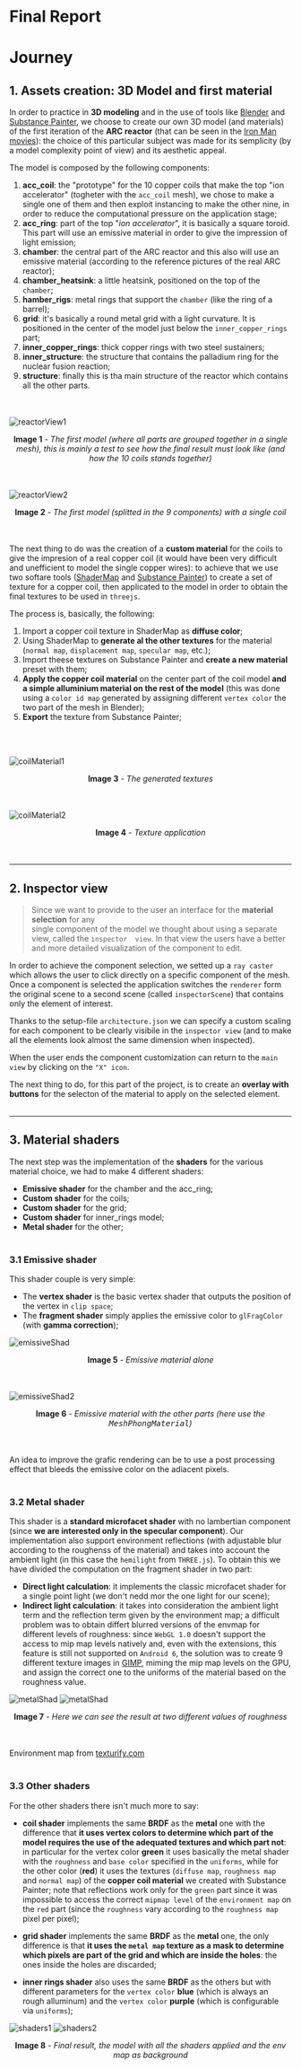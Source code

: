 # Final Report

# Journey

## **1**. Assets creation: 3D Model and first material
In order to practice in **3D modeling** and in the use of tools like 
[Blender](https://www.blender.org/) and [Substance Painter](https://www.substance3d.com/), 
we choose to create our own 3D model (and materials) of the first iteration of the 
**ARC reactor** (that can be seen in the 
[Iron Man movies](https://it.wikipedia.org/wiki/Iron_Man_(film))): 
the choice of this particular subject was made for its semplicity (by a model complexity 
point of view) and its aesthetic appeal.

The model is composed by the following components:
1.  **acc_coil**: the "prototype" for the 10 copper coils that make the top "ion accelerator" 
(togheter with the `acc_coil` mesh), we chose to make a single one of them and then exploit 
instancing to make the other nine, in order to reduce the computational pressure on the 
application stage;
2.  **acc_ring**: part of the top "*ion accelerator*", it is basically a square toroid. 
This part will use an emissive material in order to give the impression of light emission;
3.  **chamber**: the central part of the ARC reactor and this also will use an emissive 
material (according to the reference pictures of the real ARC reactor);
4.  **chamber_heatsink**: a little heatsink, positioned on the top of the `chamber`;
5.  **hamber_rigs**: metal rings that support the `chamber` (like the ring of a barrel);
6.  **grid**: it's basically a round metal grid with a light curvature. 
It is positioned in the center of the model just below the `inner_copper_rings` part;
7.  **inner_copper_rings**: thick copper rings with two steel sustainers;
8.  **inner_structure**: the structure that contains the palladium ring for the nuclear fusion reaction;
9.  **structure**: finally this is tha main structure of the reactor which contains all the other parts.

<br/><br/>
![reactorView1](assets/images/ArcBuild1.png)
<div style="text-align: center;"><strong>Image 1</strong> - <em>The first model (where all parts are grouped together in a single mesh), 
this is mainly a test to see how the final result must look like
(and how the 10 coils stands together)</em></div>
<br/><br/>

![reactorView2](assets/images/ArcBuild2.png)
<div style="text-align: center;"><strong>Image 2</strong> - <em>The first model (splitted in the 9 components) with a single coil</em></div>
<br/><br/>

The next thing to do was the creation of a **custom material** for the coils to give the 
impresion of a real copper coil (it would have been very difficult and unefficient to model 
the single copper wires): to achieve that we use two softare tools 
([ShaderMap](https://shadermap.com/home/) and [Substance Painter](https://www.substance3d.com/)) 
to create a set of texture for a copper coil, then applicated to the model in order to obtain 
the final textures to be used in `threejs`.

The process is, basically, the following:
1.  Import a copper coil texture in ShaderMap as **diffuse color**;
2.  Using ShaderMap to **generate al the other textures** for the material (`normal map`, 
`displacement map`, `specular map`, etc.);
3.  Import theese textures on Substance Painter and **create a new material** preset with them;
4.  **Apply the copper coil material** on the center part of the coil model 
**and a simple alluminium material on the rest of the model** (this was done using a 
`color id map` generated by assigning different `vertex color` the two part of the mesh in Blender);
5.  **Export** the texture from Substance Painter;

<br/><br/>

![coilMaterial1](assets/images/ArcBuild3.png)
<div style="text-align: center;"><strong>Image 3</strong> - <em>The generated textures</em></div>
<br/><br/>

![coilMaterial2](assets/images/ArcBuild4.png)
<div style="text-align: center;"><strong>Image 4</strong> - <em>Texture application</em></div>
<br/><br/>

---
## **2**. Inspector view
> Since we want to provide to the user an interface for the **material selection** for any  
single component of the model we thought about using a separate view, called the `inspector 
view`. In that view the users have a better and more detailed visualization of the component to edit.

In order to achieve the component selection, we setted up a `ray caster` which allows the user to click directly on a specific component of the mesh. 
Once a component is selected the application switches the `renderer` form the original scene to a second scene (called `inspectorScene`) that contains only the element of interest.

Thanks to the setup-file `architecture.json` we can specify a custom scaling for each component to be clearly visibile in the `inspector view` (and to make all the elements look almost the same dimension when inspected).

When the user ends the component customization can return to the `main view` by clicking on the `"X" icon`.

The next thing to do, for this part of the project, is to create an **overlay with buttons** for the selecton of the material to apply on the selected element.
<br/><br/>

---
## **3**. Material shaders

The next step was the implementation of the **shaders** for the various material choice, we had to make 4 different shaders:
-   **Emissive shader** for the chamber and the acc_ring;
-   **Custom shader** for the coils;
-   **Custom shader** for the grid;
-   **Custom shader** for inner_rings model;
-   **Metal shader** for the other;
<br/><br/>

### **3.1** Emissive shader
This shader couple is very simple:
-   The **vertex shader** is the basic vertex shader that outputs the position of the vertex in `clip space`;
-   The **fragment shader** simply applies the emissive color to `glFragColor` (with **gamma correction**);

![emissiveShad](assets/images/shaders1.png)
<div style="text-align: center;"><strong>Image 5</strong> - <em>Emissive material alone</em></div>
<br/><br/>

![emissiveShad2](assets/images/shaders2.png)
<div style="text-align: center;"><strong>Image 6</strong> - <em>Emissive material with the other parts (here use the <tt>MeshPhongMaterial</tt>)</em></div>
<br/><br/>

An idea to improve the grafic rendering can be to use a post processing effect that bleeds the emissive color on the adiacent pixels.
<br/><br/>

### **3.2** Metal shader

This shader is a **standard microfacet shader** with no lambertian component (since **we are interested only in the specular component**).
Our implementation also support environment reflections (with adjustable blur according to the roughenss of the material) and takes into account the ambient light (in this case the `hemilight` from `THREE.js`).
To obtain this we have divided the computation on the fragment shader in two part:
-   **Direct light calculation**: it implements the classic microfacet shader for a single point light (we don't nedd mor the one light for our scene);
-   **Indirect light calculation**: it takes into consideration the ambient light term and the reflection term given by the environment map; a difficult problem was to obtain differt blurred versions of the envmap for different levels of roughness: since `WebGL 1.0` doesn't support the access to mip map levels natively and, even with the extensions, this feature is still not supported on `Android 6`, the solution was to create 9 different texture images in [GIMP](https://www.gimp.org/), miming the mip map levels on the GPU, and assign the correct one to the uniforms of the material based on the roughness value.

![metalShad](assets/images/shaders3.png)
![metalShad](assets/images/shaders4.png)
<div style="text-align: center;"><strong>Image 7</strong> - <em>Here we can see the result at two different values of roughness</em></div>
<br/><br/>

Environment map from [texturify.com](texturify.com)
<br/><br/>

### **3.3** Other shaders
For the other shaders there isn't much more to say:

-   **coil shader** implements the same **BRDF** as the **metal** one with the difference that **it uses vertex colors to determine which part of the model requires the use of the adequated textures and which part not**: in particular for the vertex color **green** it uses basically the metal shader with the `roughness` and `base color` specified in the `uniforms`, while for the other color (**red**) it uses the textures (`diffuse map`, `roughness map` and `normal map`) of the **copper coil material** we created with Substance Painter; note that reflections work only for the `green` part since it was impossible to access the correct `mipmap level` of the `environment map` on the `red` part (since the `roughness` vary according to the `roughness map` pixel per pixel);

-   **grid shader** implements the same **BRDF** as the **metal** one, the only difference is that **it uses the `metal map` texture as a mask to determine which pixels are part of the grid and which are inside the holes**: the ones inside the holes are discarded;

-   **inner rings shader** also uses the same **BRDF** as the others but with different parameters for the `vertex color` **blue** (which is always an rough alluminum) and the `vertex color` **purple** (which is configurable via `uniforms`);

![shaders1](assets/images/shaders5.png)
![shaders2](assets/images/shaders6.png)
<div style="text-align: center;"><strong>Image 8</strong> - <em>Final result, the model with all the shaders applied and the env map as background</em></div>
<br/><br/>
